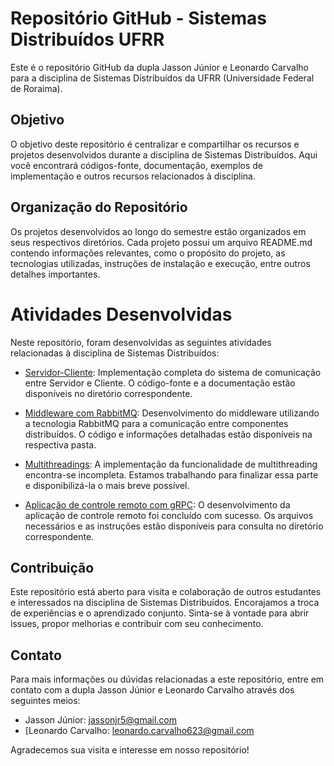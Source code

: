 # Repositório GitHub - Sistemas Distribuídos UFRR

Este é o repositório GitHub da dupla Jasson Júnior e Leonardo Carvalho para a disciplina de Sistemas Distribuídos da UFRR (Universidade Federal de Roraima).

## Objetivo

O objetivo deste repositório é centralizar e compartilhar os recursos e projetos desenvolvidos durante a disciplina de Sistemas Distribuídos. Aqui você encontrará códigos-fonte, documentação, exemplos de implementação e outros recursos relacionados à disciplina.

## Organização do Repositório

Os projetos desenvolvidos ao longo do semestre estão organizados em seus respectivos diretórios. Cada projeto possui um arquivo README.md contendo informações relevantes, como o propósito do projeto, as tecnologias utilizadas, instruções de instalação e execução, entre outros detalhes importantes.


# Atividades Desenvolvidas
Neste repositório, foram desenvolvidas as seguintes atividades relacionadas à disciplina de Sistemas Distribuídos:

- [Servidor-Cliente](Servidor-Cliente): Implementação completa do sistema de comunicação entre Servidor e Cliente. O código-fonte e a documentação estão disponíveis no diretório correspondente.

- [Middleware com RabbitMQ](Middleware_com_RabbitMQ): Desenvolvimento do middleware utilizando a tecnologia RabbitMQ para a comunicação entre componentes distribuídos. O código e informações detalhadas estão disponíveis na respectiva pasta.

- [Multithreadings](Multithreadings): A implementação da funcionalidade de multithreading encontra-se incompleta. Estamos trabalhando para finalizar essa parte e disponibilizá-la o mais breve possível.

- [Aplicação de controle remoto com gRPC](aplicação_de_controle_remoto_com_gRPC): O desenvolvimento da aplicação de controle remoto foi concluído com sucesso. Os arquivos necessários e as instruções estão disponíveis para consulta no diretório correspondente.

## Contribuição

Este repositório está aberto para visita e colaboração de outros estudantes e interessados na disciplina de Sistemas Distribuídos. Encorajamos a troca de experiências e o aprendizado conjunto. Sinta-se à vontade para abrir issues, propor melhorias e contribuir com seu conhecimento.

## Contato

Para mais informações ou dúvidas relacionadas a este repositório, entre em contato com a dupla Jasson Júnior e Leonardo Carvalho através dos seguintes meios:

- Jasson Júnior: jassonjr5@gmail.com
- [Leonardo Carvalho: leonardo.carvalho623@gmail.com

Agradecemos sua visita e interesse em nosso repositório!
